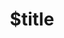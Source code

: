 ---
title: $title
second_title: Αναφορά Aspose.GIS για .NET API
description: $description
type: docs
weight: $weight
url: /el/net/$ref/
---